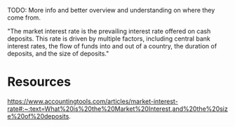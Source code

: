 
TODO: More info and better overview and understanding on where they come from.

"The market interest rate is the prevailing interest rate offered on cash deposits. This rate is driven by multiple factors, including central bank interest rates, the flow of funds into and out of a country, the duration of deposits, and the size of deposits."

# Resources
https://www.accountingtools.com/articles/market-interest-rate#:~:text=What%20is%20the%20Market%20Interest,and%20the%20size%20of%20deposits.